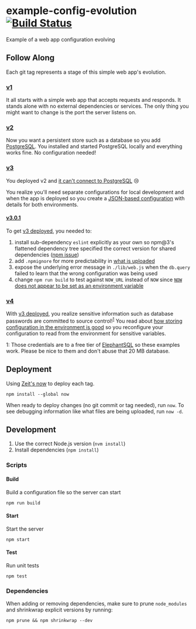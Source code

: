 # example-config-evolution [![Build Status](https://travis-ci.org/maxbeatty/example-config-evolution.svg?branch=master)](https://travis-ci.org/maxbeatty/example-config-evolution)
Example of a web app configuration evolving

## Follow Along

Each git tag represents a stage of this simple web app's evolution.

### [v1](https://github.com/maxbeatty/example-config-evolution/tree/v1)

It all starts with a simple web app that accepts requests and responds. It stands alone with no external dependencies or services. The only thing you might want to change is the port the server listens on.

### [v2](https://github.com/maxbeatty/example-config-evolution/tree/v2)

Now you want a persistent store such as a database so you add [PostgreSQL](https://www.postgresql.org/). You installed and started PostgreSQL locally and everything works fine. No configuration needed!

### [v3](https://github.com/maxbeatty/example-config-evolution/tree/v3)

You deployed v2 and [it can't connect to PostgreSQL](https://example-config-evolution-aedeeoawbj.now.sh/) 😢

You realize you'll need separate configurations for local development and when the app is deployed so you create a [JSON-based configuration](https://github.com/hapijs/confidence) with details for both environments.

#### [v3.0.1](https://github.com/maxbeatty/example-config-evolution/tree/v3.0.1)

To get [v3 deployed](https://example-config-evolution-cjlymgzktd.now.sh/), you needed to:

1. install sub-dependency `eslint` explicitly as your own so npm@3's flattened dependency tree specified the correct version for shared dependencies ([npm issue](https://github.com/npm/npm/issues/9663))
2. add `.npmignore` for more predictability in [what is uploaded](https://www.npmjs.com/package/now#conventions)
3. expose the underlying error message in `./lib/web.js` when the `db.query` failed to learn that the wrong configuration was being used
4. change `npm run build` to test against `NOW_URL` instead of `NOW` since [`NOW` does not appear to be set as an environment variable](https://twitter.com/maxbeatty/status/751511963126018049)

### [v4](https://github.com/maxbeatty/example-config-evolution/tree/v4)

With [v3 deployed](https://example-config-evolution-cjlymgzktd.now.sh/), you realize sensitive information such as database passwords are committed to source control!<sup>[1](#fn-v4-1)</sup> You read about [how storing configuration in the environment is good](http://12factor.net/config) so you reconfigure your configuration to read from the environment for sensitive variables.

<a name="fn-v4-1">1</a>: Those credentials are to a free tier of [ElephantSQL](http://www.elephantsql.com/) so these examples work. Please be nice to them and don't abuse that 20 MB database.

## Deployment

Using [Zeit's now](https://zeit.co/now) to deploy each tag.

```
npm install --global now
```

When ready to deploy changes (no git commit or tag needed), run `now`. To see debugging information like what files are being uploaded, run `now -d`.

## Development

1. Use the correct Node.js version (`nvm install`)
2. Install dependencies (`npm install`)

### Scripts

#### Build

Build a configuration file so the server can start

```
npm run build
```

#### Start

Start the server

```
npm start
```

#### Test

Run unit tests

```
npm test
```

### Dependencies

When adding or removing dependencies, make sure to prune `node_modules` and shrinkwrap explicit versions by running:

```
npm prune && npm shrinkwrap --dev
```
